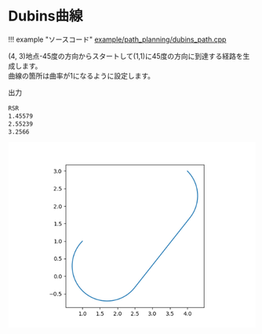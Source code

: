 # Dubins曲線

!!! example "ソースコード"
    [example/path_planning/dubins_path.cpp](https://github.com/Kotakku/cpp_robotics/blob/develop/example/path_planning/dubins_path.cpp)

(4, 3)地点-45度の方向からスタートして(1,1)に45度の方向に到達する経路を生成します。  
曲線の箇所は曲率が1になるように設定します。

出力
```
RSR
1.45579
2.55239
3.2566
```

![](../fig/dubins_path.png)